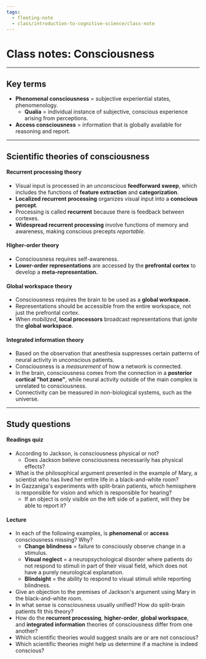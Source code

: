 ```yaml
---
tags:
  - fleeting-note
  - class/introduction-to-cognitive-science/class-note
---
```

# Class notes: Consciousness
---
## Key terms

- **Phenomenal consciousness** = subjective experiential states, phenomenology.
	- **Qualia** = individual instance of subjective, conscious experience arising from perceptions.
- **Access consciousness** = information that is globally available for reasoning and report.

---
## Scientific theories of consciousness

#### Recurrent processing theory
- Visual input is processed in an *unconscious* **feedforward sweep**, which includes the functions of **feature extraction** and **categorization**.
- **Localized recurrent processing** organizes visual input into a **conscious percept**.
- Processing is called **recurrent** because there is feedback between cortexes.
- **Widespread recurrent processing** involve functions of memory and awareness, making conscious precepts *reportable.*

#### Higher-order theory
- Consciousness requires self-awareness.
- **Lower-order representations** are accessed by the **prefrontal cortex** to develop a **meta-representation.**

#### Global workspace theory
- Consciousness requires the brain to be used as a **global workspace.**
- Representations should be accessible from the entire workspace, not just the prefrontal cortex.
- When *mobilized*, **local processors** broadcast representations that *ignite* the **global workspace**.

#### Integrated information theory
- Based on the observation that anesthesia suppresses certain patterns of neural activity in unconscious patients.
- Consciousness is a *measurement* of how a network is connected.
- In the brain, consciousness comes from the connection in a **posterior cortical "hot zone"**, while neural activity outside of the main complex is unrelated to consciousness.
- Connectivity can be measured in non-biological systems, such as the universe.

---
## Study questions

#### Readings quiz
- According to Jackson, is consciousness physical or not?
	- Does Jackson believe consciousness necessarily has physical effects?
- What is the philosophical argument presented in the example of Mary, a scientist who has lived her entire life in a black-and-white room?
- In Gazzaniga's experiments with split-brain patients, which hemisphere is responsible for vision and which is responsible for hearing?
	- If an object is only visible on the left side of a patient, will they be able to report it?

#### Lecture
- In each of the following examples, is **phenomenal** or **access** consciousness missing? Why?
	- **Change blindness** = failure to consciously observe change in a stimulus.
	- **Visual neglect** = a neuropsychological disorder where patients do not respond to stimuli in part of their visual field, which does not have a purely neurological explanation.
	- **Blindsight** = the ability to respond to visual stimuli while reporting blindness.
- Give an objection to the premises of Jackson's argument using Mary in the black-and-white room.
- In what sense is consciousness usually unified? How do split-brain patients fit this theory?
- How do the **recurrent processing**, **higher-order**, **global workspace**, and **integrated information** theories of consciousness differ from one another?
- Which scientific theories would suggest snails are or are not conscious?
- Which scientific theories might help us determine if a machine is indeed conscious?